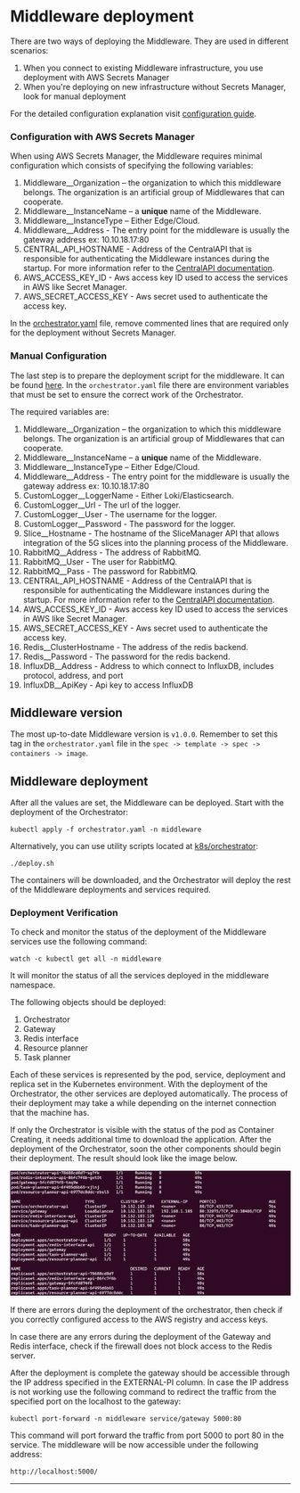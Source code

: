 # Middleware deployment

There are two ways of deploying the Middleware. They are used in different scenarios:
1. When you connect to existing Middleware infrastructure, you use deployment with AWS Secrets Manager
2. When you're deploying on new infrastructure without Secrets Manager, look for manual deployment


For the detailed configuration explanation visit [configuration guide](../../configuration/readme.md).
### Configuration with AWS Secrets Manager

When using AWS Secrets Manager, the Middleware requires minimal configuration which consists of specifying the following variables:

1. Middleware__Organization – the organization to which this middleware belongs. The organization is an artificial group of Middlewares that can cooperate.
2. Middleware__InstanceName – a **unique** name of the Middleware.
3. Middleware__InstanceType – Either Edge/Cloud.
4. Middleware__Address - The entry point for the middleware is usually the gateway address ex: 10.10.18.17:80 
5. CENTRAL_API_HOSTNAME - Address of the CentralAPI that is responsible for authenticating the Middleware instances during the startup. For more information refer to the [CentralAPI documentation](CentralApi).
6. AWS_ACCESS_KEY_ID - Aws access key ID used to access the services in AWS like Secret Manager.
7. AWS_SECRET_ACCESS_KEY - Aws secret used to authenticate the access key.

In the [orchestrator.yaml](https://github.com/5G-ERA/middleware/tree/main/k8s/orchestrator/orchestrator.yaml) file, remove commented lines that are required only for the deployment without Secrets Manager.

### Manual Configuration

The last step is to prepare the deployment script for the middleware. It can be found [here](https://github.com/5G-ERA/middleware/tree/main/k8s/orchestrator/orchestrator.yaml). In the `orchestrator.yaml` file there are environment variables that must be set to ensure the correct work of the Orchestrator. 


The required variables are:

1. Middleware__Organization – the organization to which this middleware belongs. The organization is an artificial group of Middlewares that can cooperate.
2. Middleware__InstanceName – a **unique** name of the Middleware.
3. Middleware__InstanceType – Either Edge/Cloud.
4. Middleware__Address - The entry point for the middleware is usually the gateway address ex: 10.10.18.17:80 
5. CustomLogger__LoggerName - Either Loki/Elasticsearch.
6. CustomLogger__Url - The url of the logger.
7. CustomLogger__User - The username for the logger.
8. CustomLogger__Password - The password for the logger.
9. Slice__Hostname - The hostname of the SliceManager API that allows integration of the 5G slices into the planning process of the Middleware.
10. RabbitMQ__Address - The address of RabbitMQ. 
11. RabbitMQ__User - The user for RabbitMQ. 
12. RabbitMQ__Pass - The password for RabbitMQ.
13. CENTRAL_API_HOSTNAME - Address of the CentralAPI that is responsible for authenticating the Middleware instances during the startup. For more information refer to the [CentralAPI documentation](CentralApi).
14. AWS_ACCESS_KEY_ID - Aws access key ID used to access the services in AWS like Secret Manager.
15. AWS_SECRET_ACCESS_KEY - Aws secret used to authenticate the access key.
16. Redis__ClusterHostname - The address of the redis backend.
17. Redis__Password - The password for the redis backend.
18. InfluxDB__Address - Address to which connect to InfluxDB, includes protocol, address, and port
19. InfluxDB__ApiKey - Api key to access InfluxDB

## Middleware version
The most up-to-date Middleware version is `v1.0.0`. Remember to set this tag in the `orchestrator.yaml` file in the `spec -> template -> spec -> containers -> image`. 


## Middleware deployment 

After all the values are set, the Middleware can be deployed. Start with the deployment of the Orchestrator:

```shell
kubectl apply -f orchestrator.yaml -n middleware
```

Alternatively, you can use utility scripts located at [k8s/orchestrator](https://github.com/5G-ERA/middleware/tree/main/k8s/orchestrator):

```shell
./deploy.sh
```

The containers will be downloaded, and the Orchestrator will deploy the rest of the Middleware deployments and services required. 

### Deployment Verification

To check and monitor the status of the deployment of the Middleware services use the following
command:

```shell
watch -c kubectl get all -n middleware
```

It will monitor the status of all the services deployed in the middleware namespace.

The following objects should be deployed:

1. Orchestrator
2. Gateway
3. Redis interface
4. Resource planner
5. Task planner

Each of these services is represented by the pod, service, deployment and replica set in the Kubernetes environment. With the deployment of the Orchestrator, the other services are deployed automatically. The process of their deployment may take a while depending on the internet connection that the machine has. 

If only the Orchestrator is visible with the status of the pod as Container Creating, it needs additional time to download the application. After the deployment of the Orchestrator, soon the other components should begin their deployment. The result should look like the image below.

<p align="left">
    <img src="../../../img/deployed_middleware.png" alt="- Deployed middleware.">
</p>

If there are errors during the deployment of the orchestrator, then check if you correctly configured access to the AWS registry and access keys.

In case there are any errors during the deployment of the Gateway and Redis interface, check if the firewall does not block access to the Redis server.

After the deployment is complete the gateway should be accessible through the IP address specified in the EXTERNAL-PI column. In case the IP address is not working use the following command to redirect the traffic from the specified port on the localhost to the gateway:

```shell
kubectl port-forward -n middleware service/gateway 5000:80
```

This command will port forward the traffic from port 5000 to port 80 in the service. The middleware will be now accessible under the following address:

```
http://localhost:5000/
```
---

